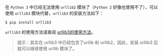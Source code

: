 在 `Python 3` 中已经无法使用 `urllib2` 模块了（`Python 2` 好像也使用不了），可以使用 `urllib3` 模块代替，`urllib3` 的安装方法如下：

```shell
$ pip install urllib3
```

`urllib3` 的使用方法请查阅 [urllib3的使用方法](..\common\urllib3的使用方法.md)。

> 提示：其实在 urllib3 中已经包含了urllib 和 urllib2，因此，安装 urllib3 后就可以继续使用 urllib 模块了。

